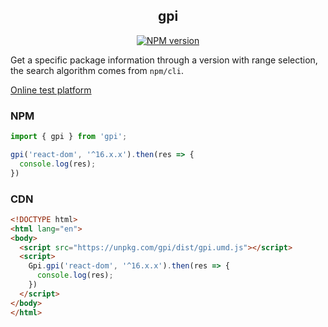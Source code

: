 <div align='center'>
<h2>gpi</h2>

[![NPM version](https://img.shields.io/npm/v/gpi.svg?color=a1b858&label=)](https://www.npmjs.com/package/gpi)

</div>

Get a specific package information through a version with range selection, the search algorithm comes from `npm/cli`.

[Online test platform](https://imtaotao.github.io/gpi/)

### NPM

```js
import { gpi } from 'gpi';

gpi('react-dom', '^16.x.x').then(res => {
  console.log(res);
})
```


### CDN

```html
<!DOCTYPE html>
<html lang="en">
<body>
  <script src="https://unpkg.com/gpi/dist/gpi.umd.js"></script>
  <script>
    Gpi.gpi('react-dom', '^16.x.x').then(res => {
      console.log(res);
    })
  </script>
</body>
</html>
```
